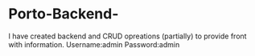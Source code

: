 # Porto-Backend-
I have created backend  and  CRUD  opreations (partially) to provide front with information.
Username:admin
Password:admin
